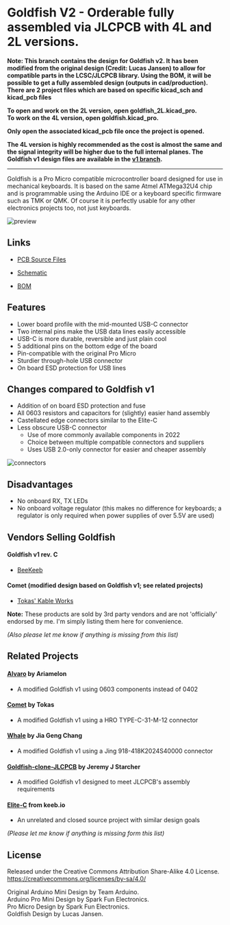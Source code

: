 # Goldfish V2 - Orderable fully assembled via JLCPCB with 4L and 2L versions.

**Note: This branch contains the design for Goldfish v2. It has been modified from the original design (Credit: Lucas Jansen) to allow for compatible parts in the LCSC/JLCPCB library. 
Using the BOM, it will be possible to get a fully assembled design (outputs in cad/production). There are 2 project files which are based on specific kicad_sch and kicad_pcb files** 

**To open and work on the 2L version, open goldfish_2L.kicad_pro.**  
**To work on the 4L version, open goldfish.kicad_pro.**

**Only open the associated kicad_pcb file once the project is opened.** 

**The 4L version is highly recommended as the cost is almost the same and the signal integrity will be higher due to the full internal planes. The Goldfish v1 design files are available in the [v1 branch].**


---
Goldfish is a Pro Micro compatible microcontroller board designed for use in mechanical keyboards. It is based on the same Atmel ATMega32U4 chip and is programmable using the Arduino IDE or a keyboard specific firmware such as TMK or QMK. Of course it is perfectly usable for any other electronics projects too, not just keyboards.

![preview]

## Links

- [PCB Source Files]

- [Schematic]

- [BOM]

## Features

- Lower board profile with the mid-mounted USB-C connector
- Two internal pins make the USB data lines easily accessible
- USB-C is more durable, reversible and just plain cool
- 5 additional pins on the bottom edge of the board
- Pin-compatible with the original Pro Micro
- Sturdier through-hole USB connector
- On board ESD protection for USB lines

## Changes compared to Goldfish v1

- Addition of on board ESD protection and fuse
- All 0603 resistors and capacitors for (slightly) easier hand assembly
- Castellated edge connectors similar to the Elite-C
- Less obscure USB-C connector
  - Use of more commonly available components in 2022
  - Choice between multiple compatible connectors and suppliers
  - Uses USB 2.0-only connector for easier and cheaper assembly

![connectors]

## Disadvantages

- No onboard RX, TX LEDs
- No onboard voltage regulator (this makes no difference for keyboards; a regulator is only required when power supplies of over 5.5V are used)

## Vendors Selling Goldfish

#### Goldfish v1 rev. C

- [BeeKeeb]

#### Comet (modified design based on Goldfish v1; see related projects) 

- [Tokas' Kable Works]

**Note:** These products are sold by 3rd party vendors and are not 'officially' endorsed by me. I'm simply listing them here for convenience.

*(Also please let me know if anything is missing from this list)*

## Related Projects

#### [Alvaro] by Ariamelon

- A modified Goldfish v1 using 0603 components instead of 0402

#### [Comet] by Tokas

- A modified Goldfish v1 using a HRO TYPE-C-31-M-12 connector

#### [Whale] by Jia Geng Chang

- A modified Goldfish v1 using a Jing 918-418K2024S40000 connector

#### [Goldfish-clone-JLCPCB] by Jeremy J Starcher

- A modified Goldfish v1 designed to meet JLCPCB's assembly requirements

#### [Elite-C] from keeb.io

- An unrelated and closed source project with similar design goals

*(Please let me know if anything is missing form this list)*

## License

Released under the Creative Commons Attribution Share-Alike 4.0 License.  
https://creativecommons.org/licenses/by-sa/4.0/  

Original Arduino Mini Design by Team Arduino.  
Arduino Pro Mini Design by Spark Fun Electronics.  
Pro Micro Design by Spark Fun Electronics.  
Goldfish Design by Lucas Jansen.  

<!-- Links -->

[v1 branch]: https://github.com/staticintlucas/goldfish/tree/v1
[schematic]: docs/schematic.pdf
[BOM]: BOM.csv
[preview]: docs/preview.png
[connectors]: docs/connectors.png
[pcb source files]: cad

[beekeeb]: https://shop.beekeeb.com/product/goldfish-rev-c-open-source-pro-micro-replacement/
[tokas' kable works]: https://shop.tokas.co.uk/product/comet-usb-c-microcontroller/

[alvaro]: https://github.com/Ariamelon/Alvaro
[comet]: https://github.com/vattern/comet
[whale]: https://github.com/JiaGengChang/Whale
[elite-c]: https://keeb.io/products/elite-c-low-profile-version-usb-c-pro-micro-replacement-atmega32u4
[goldfish-clone-jlcpcb]: https://github.com/JeremyJStarcher/Goldfish-clone-JLCPCB
